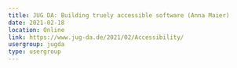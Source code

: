 ```yaml
---
title: JUG DA: Building truely accessible software (Anna Maier)
date: 2021-02-18
location: Online
link: https://www.jug-da.de/2021/02/Accessibility/
usergroup: jugda
type: usergroup
---
```

